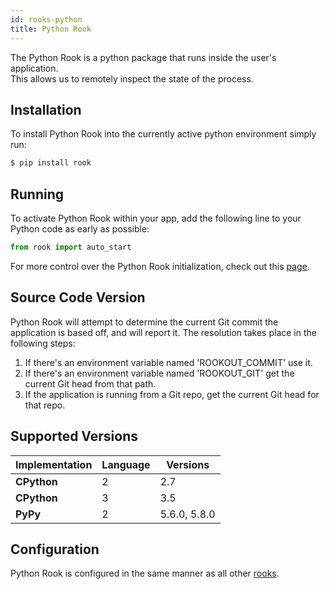 ```yaml
---
id: rooks-python
title: Python Rook
---
```



The Python Rook is a python package that runs inside the user's application.  
This allows us to remotely inspect the state of the process.

## Installation

To install Python Rook into the currently active python environment simply run:
```bash
$ pip install rook
```

## Running

To activate Python Rook within your app, add the following line to your Python code as early as possible:
```python
from rook import auto_start
```

For more control over the Python Rook initialization, check out this [page](rooks-python_interface.md).

## Source Code Version

Python Rook will attempt to determine the current Git commit the application is based off, and will report it.
The resolution takes place in the following steps:
1. If there's an environment variable named 'ROOKOUT_COMMIT' use it.
1. If there's an environment variable named 'ROOKOUT_GIT' get the current Git head from that path.
1. If the application is running from a Git repo, get the current Git head for that repo.   

## Supported Versions

| Implementation     | Language   | Versions |
| ------------------ | ---------- | -------- |
| **CPython**        | 2          | 2.7      |
| **CPython**        | 3          | 3.5      |
| **PyPy**           | 2          | 5.6.0, 5.8.0    |

## Configuration

Python Rook is configured in the same manner as all other [rooks](rooks-config.md).
